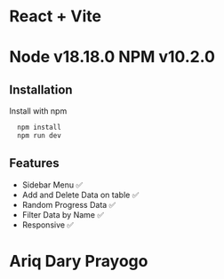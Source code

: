 # React + Vite

# Node v18.18.0 NPM v10.2.0


## Installation

Install with npm

```bash
  npm install 
  npm run dev
```

## Features

- Sidebar Menu ✅
- Add and Delete Data on table ✅
- Random Progress Data ✅
- Filter Data by Name ✅
- Responsive ✅


# Ariq Dary Prayogo